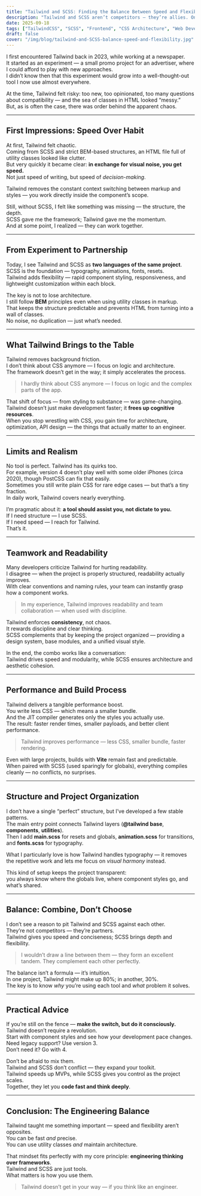 ```yaml
---
title: "Tailwind and SCSS: Finding the Balance Between Speed and Flexibility"
description: "Tailwind and SCSS aren’t competitors — they’re allies. One gives you speed and simplicity, the other structure and flexibility. In this article, I share my experience combining Tailwind’s utility-first approach with SCSS’s architectural discipline — while keeping the codebase readable, performant, and under control."
date: 2025-09-18
tags: ["TailwindCSS", "SCSS", "Frontend", "CSS Architecture", "Web Development"]
draft: false
cover: "/img/blog/tailwind-and-SCSS-balance-speed-and-flexibility.jpg"
---
```


I first encountered Tailwind back in 2023, while working at a newspaper.  
It started as an experiment — a small promo project for an advertiser, where I could afford to play with new approaches.  
I didn’t know then that this experiment would grow into a well-thought-out tool I now use almost everywhere.

At the time, Tailwind felt risky: too new, too opinionated, too many questions about compatibility — and the sea of classes in HTML looked “messy.”  
But, as is often the case, there was order behind the apparent chaos.

---

## First Impressions: Speed Over Habit

At first, Tailwind felt chaotic.  
Coming from SCSS and strict BEM-based structures, an HTML file full of utility classes looked like clutter.  
But very quickly it became clear: **in exchange for visual noise, you get speed.**  
Not just speed of writing, but speed of _decision-making_.

Tailwind removes the constant context switching between markup and styles — you work directly inside the component’s scope.

Still, without SCSS, I felt like something was missing — the structure, the depth.  
SCSS gave me the framework; Tailwind gave me the momentum.  
And at some point, I realized — they can work together.

---

## From Experiment to Partnership

Today, I see Tailwind and SCSS as **two languages of the same project**.  
SCSS is the foundation — typography, animations, fonts, resets.  
Tailwind adds flexibility — rapid component styling, responsiveness, and lightweight customization within each block.

The key is not to lose architecture.  
I still follow **BEM** principles even when using utility classes in markup.  
That keeps the structure predictable and prevents HTML from turning into a wall of classes.  
No noise, no duplication — just what’s needed.

---

## What Tailwind Brings to the Table

Tailwind removes background friction.  
I don’t think about CSS anymore — I focus on logic and architecture.  
The framework doesn’t get in the way; it simply accelerates the process.

> I hardly think about CSS anymore — I focus on logic and the complex parts of the app.

That shift of focus — from styling to substance — was game-changing.  
Tailwind doesn’t just make development faster; it **frees up cognitive resources**.  
When you stop wrestling with CSS, you gain time for architecture, optimization, API design — the things that actually matter to an engineer.

---

## Limits and Realism

No tool is perfect. Tailwind has its quirks too.  
For example, version 4 doesn’t play well with some older iPhones (circa 2020), though PostCSS can fix that easily.  
Sometimes you still write plain CSS for rare edge cases — but that’s a tiny fraction.  
In daily work, Tailwind covers nearly everything.

I’m pragmatic about it: **a tool should assist you, not dictate to you.**  
If I need structure — I use SCSS.  
If I need speed — I reach for Tailwind.  
That’s it.

---

## Teamwork and Readability

Many developers criticize Tailwind for hurting readability.  
I disagree — when the project is properly structured, readability actually improves.  
With clear conventions and naming rules, your team can instantly grasp how a component works.

> In my experience, Tailwind improves readability and team collaboration — when used with discipline.

Tailwind enforces **consistency**, not chaos.  
It rewards discipline and clear thinking.  
SCSS complements that by keeping the project organized — providing a design system, base modules, and a unified visual style.

In the end, the combo works like a conversation:  
Tailwind drives speed and modularity, while SCSS ensures architecture and aesthetic cohesion.

---

## Performance and Build Process

Tailwind delivers a tangible performance boost.  
You write less CSS — which means a smaller bundle.  
And the JIT compiler generates only the styles you actually use.  
The result: faster render times, smaller payloads, and better client performance.

> Tailwind improves performance — less CSS, smaller bundle, faster rendering.

Even with large projects, builds with **Vite** remain fast and predictable.  
When paired with SCSS (used sparingly for globals), everything compiles cleanly — no conflicts, no surprises.

---

## Structure and Project Organization

I don’t have a single “perfect” structure, but I’ve developed a few stable patterns.  
The main entry point connects Tailwind layers (**@tailwind base**, **components**, **utilities**).  
Then I add **main.scss** for resets and globals, **animation.scss** for transitions, and **fonts.scss** for typography.

What I particularly love is how Tailwind handles typography — it removes the repetitive work and lets me focus on _visual harmony_ instead.

This kind of setup keeps the project transparent:  
you always know where the globals live, where component styles go, and what’s shared.

---

## Balance: Combine, Don’t Choose

I don’t see a reason to pit Tailwind and SCSS against each other.  
They’re not competitors — they’re partners.  
Tailwind gives you speed and conciseness; SCSS brings depth and flexibility.

> I wouldn’t draw a line between them — they form an excellent tandem. They complement each other perfectly.

The balance isn’t a formula — it’s intuition.  
In one project, Tailwind might make up 80%; in another, 30%.  
The key is to know _why_ you’re using each tool and _what_ problem it solves.

---

## Practical Advice

If you’re still on the fence — **make the switch, but do it consciously.**  
Tailwind doesn’t require a revolution.  
Start with component styles and see how your development pace changes.  
Need legacy support? Use version 3.  
Don’t need it? Go with 4.

Don’t be afraid to mix them.  
Tailwind and SCSS don’t conflict — they expand your toolkit.  
Tailwind speeds up MVPs, while SCSS gives you control as the project scales.  
Together, they let you **code fast and think deeply**.

---

## Conclusion: The Engineering Balance

Tailwind taught me something important — speed and flexibility aren’t opposites.  
You can be fast _and_ precise.  
You can use utility classes _and_ maintain architecture.

That mindset fits perfectly with my core principle: **engineering thinking over frameworks**.  
Tailwind and SCSS are just tools.  
What matters is how you use them.

> Tailwind doesn’t get in your way — if you think like an engineer.
